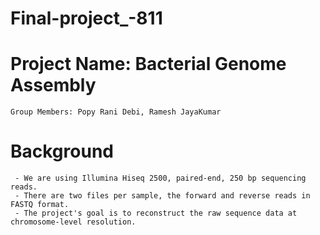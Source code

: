 # Final-project_-811
# Project Name: Bacterial Genome Assembly
    Group Members: Popy Rani Debi, Ramesh JayaKumar
# Background
     - We are using Illumina Hiseq 2500, paired-end, 250 bp sequencing reads.
     - There are two files per sample, the forward and reverse reads in FASTQ format.
     - The project's goal is to reconstruct the raw sequence data at chromosome-level resolution.

